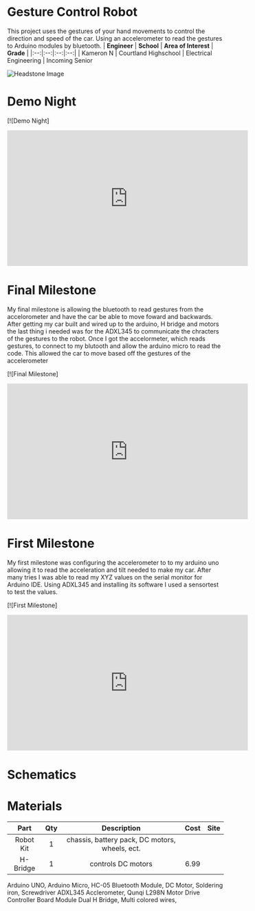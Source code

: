 ﻿# Gesture Control Robot
This project uses the gestures of your hand movements to control the direction and speed of the car. Using an accelerometer to read the gestures to Arduino modules by bluetooth. 
| **Engineer** | **School** | **Area of Interest** | **Grade** |
|:--:|:--:|:--:|:--:|
| Kameron N | Courtland Highschool | Electrical Engineering | Incoming Senior

![Headstone Image](https://bluestampengineering.com/wp-content/uploads/2016/05/improve.jpg)


# Demo Night 

[![Demo Night]
<iframe width="560" height="315" src="https://www.youtube.com/embed/3wdcaILSAGs" title="YouTube video player" frameborder="0" allow="accelerometer; autoplay; clipboard-write; encrypted-media; gyroscope; picture-in-picture" allowfullscreen></iframe>

  
# Final Milestone
My final milestone is allowing the bluetooth to read gestures from the accelorometer and have the car be able to move foward and backwards. After getting my car built and wired up to the arduino, H bridge and motors the last thing i needed was for the ADXL345 to communicate the chracters of the gestures to the robot. Once I got the accelormeter, which reads gestures, to connect to my blutooth and allow the arduino micro to read the code. This allowed the car to move based off the gestures of the accelerometer

[![Final Milestone]
<iframe width="560" height="315" src="https://www.youtube.com/embed/4Pcw4EDEFpg" title="YouTube video player" frameborder="0" allow="accelerometer; autoplay; clipboard-write; encrypted-media; gyroscope; picture-in-picture" allowfullscreen></iframe>

# First Milestone
My first milestone was configuring the accelerometer to to my arduino uno allowing it to read the acceleration and tilt needed to make my car. After many tries I was able to read my XYZ values on the serial monitor for Arduino IDE. Using ADXL345 and installing its software I used a sensortest to test the values. 

[![First Milestone]
<iframe width="560" height="315" src="https://www.youtube.com/embed/q0oDf7IUYQs" title="YouTube video player" frameborder="0" allow="accelerometer; autoplay; clipboard-write; encrypted-media; gyroscope; picture-in-picture" allowfullscreen></iframe>

# Schematics







# Materials



| **Part** | **Qty** | **Description** | **Cost** | **Site**
|:--:|:-:|:--:|:-:|:-:|
| Robot Kit | 1 | chassis, battery pack, DC motors, wheels, ect. |
| H-Bridge | 1 | controls DC motors | 6.99




















Arduino UNO,
Arduino Micro, 
HC-05 Bluetooth Module, 
DC Motor, 
Soldering iron,
Screwdriver 
ADXL345 Acclerometer,
Qunqi L298N Motor Drive Controller Board Module Dual H Bridge,
Multi colored wires, 
